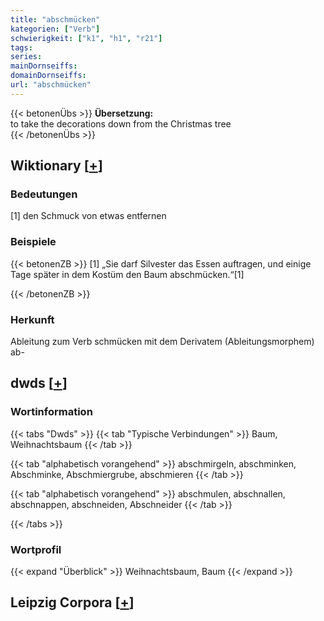 ```yaml
---
title: "abschmücken"
kategorien: ["Verb"]
schwierigkeit: ["k1", "h1", "r21"]
tags:
series:
mainDornseiffs:
domainDornseiffs:
url: "abschmücken"
---
```


{{< betonenÜbs >}}
**Übersetzung:**  
to take the decorations down from the Christmas tree  
{{< /betonenÜbs >}}

## Wiktionary [[+](https://de.wiktionary.org/wiki/abschmücken)]

### Bedeutungen
[1] den Schmuck von etwas entfernen  

### Beispiele
{{< betonenZB >}}
[1] „Sie darf Silvester das Essen auftragen, und einige Tage später in dem Kostüm den Baum abschmücken.“[1]  

{{< /betonenZB >}}
### Herkunft
Ableitung zum Verb schmücken mit dem Derivatem (Ableitungsmorphem) ab-  



## dwds [[+](https://www.dwds.de/wb/abschmücken)]

### Wortinformation
{{< tabs "Dwds" >}}
{{< tab "Typische Verbindungen" >}}
Baum, Weihnachtsbaum
{{< /tab >}}

{{< tab "alphabetisch vorangehend" >}}
abschmirgeln, abschminken, Abschminke, Abschmiergrube, abschmieren
{{< /tab >}}

{{< tab "alphabetisch vorangehend" >}}
abschmulen, abschnallen, abschnappen, abschneiden, Abschneider
{{< /tab >}}

{{< /tabs >}}

### Wortprofil
{{< expand "Überblick" >}} Weihnachtsbaum, Baum {{< /expand >}}

## Leipzig Corpora [[+](https://corpora.uni-leipzig.de/en/res?word=abschmücken&corpusId=deu_newscrawl-public_2018)]

